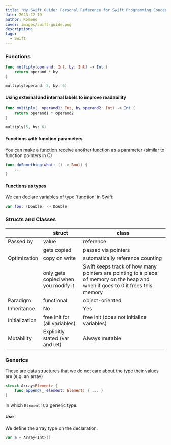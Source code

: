 ```yaml
---
title: "My Swift Guide: Personal Reference for Swift Programming Concepts"
date: 2023-12-19
author: Komeno
cover: images/swift-guide.png
description: 
tags:
  - Swift
---
```

### Functions

```swift
func multiply(operand: Int, by: Int) -> Int {
	return operand * by
}

multiply(operand: 5, by: 6)
```

#### Using external and internal labels to improve readability

```swift
func multiply(_ operand1: Int, by operand2: Int) -> Int {
	return operand1 * operand2
}

multiply(5, by: 6)
```

#### Functions with function parameters

You can make a function receive another function as a parameter (similar to function pointers in C)

```swift
func doSomething(what: () -> Bool) {
	...
}
```

#### Functions as types

We can declare variables of type 'function' in Swift:

```swift
var foo: (Double) -> Double
```
### Structs and Classes

|            | struct   | class    |
|  ------    | -------- | -------- |
|Passed by|value|reference|
||gets copied|passed via pointers|
|Optimization|copy on write|automatically reference counting|
||only gets copied when you modify it|Swift keeps track of how many pointers are pointing to a piece of memory on the heap and when it goes to 0 it frees this memory |
|Paradigm|functional|object-oriented|
|Inheritance|No|Yes|
|Initialization|free init for (all variables)|free init (does not initialize variables)
|Mutability|Explicitly stated (var and let)|Always mutable|

### Generics

These are data structures that we do not care about the type their values are (e.g. an array)

```swift
struct Array<Element> {
	func append(_ element: Element) { ... }
}
```

In which `Element` is a generic type.

#### Use

We define the array type on the declaration:

```swift
var a = Array<Int>()
```